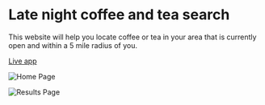 # Late night coffee and tea search

This website will help you locate coffee or tea in your area that is currently open and within a 5 mile radius of you.

[Live app](https://rusye.github.io/Late-Night-Coffee-Tea/)

![Home Page](Late-Night-Coffee-Tea/home_page_final.PNG)

![Results Page](Late-Night-Coffee-Tea/results_page_final.PNG)